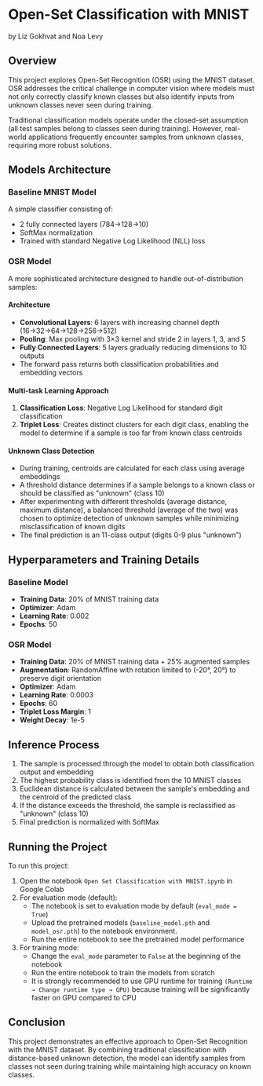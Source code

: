 # Open-Set Classification with MNIST

by Liz Gokhvat and Noa Levy

## Overview
This project explores Open-Set Recognition (OSR) using the MNIST dataset. OSR addresses the critical challenge in computer vision where models must not only correctly classify known classes but also identify inputs from unknown classes never seen during training.

Traditional classification models operate under the closed-set assumption (all test samples belong to classes seen during training). However, real-world applications frequently encounter samples from unknown classes, requiring more robust solutions.

## Models Architecture

### Baseline MNIST Model
A simple classifier consisting of:
- 2 fully connected layers (784→128→10)
- SoftMax normalization
- Trained with standard Negative Log Likelihood (NLL) loss

### OSR Model
A more sophisticated architecture designed to handle out-of-distribution samples:

#### Architecture
- **Convolutional Layers**: 6 layers with increasing channel depth (16→32→64→128→256→512)
- **Pooling**: Max pooling with 3×3 kernel and stride 2 in layers 1, 3, and 5
- **Fully Connected Layers**: 5 layers gradually reducing dimensions to 10 outputs
- The forward pass returns both classification probabilities and embedding vectors

#### Multi-task Learning Approach
1. **Classification Loss**: Negative Log Likelihood for standard digit classification
2. **Triplet Loss**: Creates distinct clusters for each digit class, enabling the model to determine if a sample is too far from known class centroids

#### Unknown Class Detection
- During training, centroids are calculated for each class using average embeddings
- A threshold distance determines if a sample belongs to a known class or should be classified as "unknown" (class 10)
- After experimenting with different thresholds (average distance, maximum distance), a balanced threshold (average of the two) was chosen to optimize detection of unknown samples while minimizing misclassification of known digits
- The final prediction is an 11-class output (digits 0-9 plus "unknown")

## Hyperparameters and Training Details

### Baseline Model
- **Training Data**: 20% of MNIST training data
- **Optimizer**: Adam
- **Learning Rate**: 0.002
- **Epochs**: 50

### OSR Model
- **Training Data**: 20% of MNIST training data + 25% augmented samples
- **Augmentation**: RandomAffine with rotation limited to (-20°, 20°) to preserve digit orientation
- **Optimizer**: Adam
- **Learning Rate**: 0.0003
- **Epochs**: 60
- **Triplet Loss Margin**: 1
- **Weight Decay**: 1e-5


## Inference Process
1. The sample is processed through the model to obtain both classification output and embedding
2. The highest probability class is identified from the 10 MNIST classes
3. Euclidean distance is calculated between the sample's embedding and the centroid of the predicted class
4. If the distance exceeds the threshold, the sample is reclassified as "unknown" (class 10)
5. Final prediction is normalized with SoftMax

## Running the Project
To run this project:

1. Open the notebook `Open Set Classification with MNIST.ipynb` in Google Colab
2. For evaluation mode (default):
   - The notebook is set to evaluation mode by default (`eval_mode = True`)
   - Upload the pretrained models (`baseline_model.pth` and `model_osr.pth`) to the notebook environment.
   - Run the entire notebook to see the pretrained model performance
3. For training mode:
   - Change the `eval_mode` parameter to `False` at the beginning of the notebook
   - Run the entire notebook to train the models from scratch
   - It is strongly recommended to use GPU runtime for training `(Runtime → Change runtime type → GPU)` because training will be significantly faster on GPU compared to CPU

## Conclusion
This project demonstrates an effective approach to Open-Set Recognition with the MNIST dataset. By combining traditional classification with distance-based unknown detection, the model can identify samples from classes not seen during training while maintaining high accuracy on known classes.
